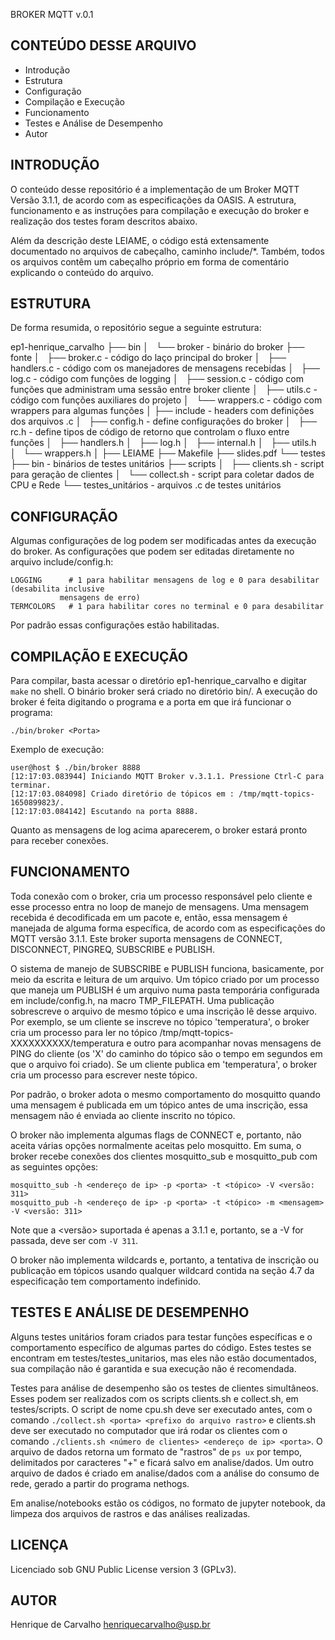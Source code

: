 BROKER MQTT v.0.1

CONTEÚDO DESSE ARQUIVO
----------------------

 * Introdução
 * Estrutura
 * Configuração
 * Compilação e Execução
 * Funcionamento
 * Testes e Análise de Desempenho
 * Autor


INTRODUÇÃO
----------

O conteúdo desse repositório é a implementação de um Broker MQTT Versão 3.1.1, de acordo com as
especificações da OASIS. A estrutura, funcionamento e as instruções para compilação e execução do
broker e realização dos testes foram descritos abaixo.

Além da descrição deste LEIAME, o código está extensamente documentado no arquivos de cabeçalho,
caminho include/*. Também, todos os arquivos contêm um cabeçalho próprio em forma de comentário
explicando o conteúdo do arquivo.


ESTRUTURA
---------

De forma resumida, o repositório segue a seguinte estrutura:

ep1-henrique_carvalho
├── bin
│   └── broker 			- binário do broker
├── fonte
│   ├── broker.c 		- código do laço principal do broker
│   ├── handlers.c 		- código com os manejadores de mensagens recebidas
│   ├── log.c 			- código com funções de logging
│   ├── session.c 		- código com funções que administram uma sessão entre broker cliente
│   ├── utils.c			- código com funções auxiliares do projeto
│   └── wrappers.c		- código com wrappers para algumas funções
│
├── include			- headers com definições dos arquivos .c
│   ├── config.h		- define configurações do broker
│   ├── rc.h			- define tipos de código de retorno que controlam o fluxo entre funções
│   ├── handlers.h
│   ├── log.h
│   ├── internal.h
│   ├── utils.h
│   └── wrappers.h
│
├── LEIAME
├── Makefile
├── slides.pdf
└── testes
    ├── bin			- binários de testes unitários
    ├── scripts
    │   ├── clients.sh		- script para geração de clientes
    │   └── collect.sh		- script para coletar dados de CPU e Rede
    └── testes_unitários	- arquivos .c de testes unitários


CONFIGURAÇÃO
------------

Algumas configurações de log podem ser modificadas antes da execução do broker. As configurações que
podem ser editadas diretamente no arquivo include/config.h:

	LOGGING      # 1 para habilitar mensagens de log e 0 para desabilitar (desabilita inclusive
		       mensagens de erro)
	TERMCOLORS   # 1 para habilitar cores no terminal e 0 para desabilitar

Por padrão essas configurações estão habilitadas.


COMPILAÇÃO E EXECUÇÃO
---------------------

Para compilar, basta acessar o diretório ep1-henrique_carvalho e digitar `make` no shell. O binário
broker será criado no diretório bin/. A execução do broker é feita digitando o programa e a porta em que
irá funcionar o programa:

	./bin/broker <Porta>

Exemplo de execução:

	user@host $ ./bin/broker 8888
	[12:17:03.083944] Iniciando MQTT Broker v.3.1.1. Pressione Ctrl-C para terminar.
	[12:17:03.084098] Criado diretório de tópicos em : /tmp/mqtt-topics-1650899823/.
	[12:17:03.084142] Escutando na porta 8888.

Quanto as mensagens de log acima aparecerem, o broker estará pronto para receber conexões.


FUNCIONAMENTO
-------------

Toda conexão com o broker, cria um processo responsável pelo cliente e esse processo entra no loop
de manejo de mensagens. Uma mensagem recebida é decodificada em um pacote e, então, essa mensagem é
manejada de alguma forma específica, de acordo com as especificações do MQTT versão 3.1.1. Este
broker suporta mensagens de CONNECT, DISCONNECT, PINGREQ, SUBSCRIBE e PUBLISH.

O sistema de manejo de SUBSCRIBE e PUBLISH funciona, basicamente, por meio da escrita e leitura de
um arquivo. Um tópico criado por um processo que maneja um PUBLISH é um arquivo numa pasta
temporária configurada em include/config.h, na macro TMP_FILEPATH. Uma publicação sobrescreve o
arquivo de mesmo tópico e uma inscrição lê desse arquivo. Por exemplo, se um cliente se inscreve
no tópico 'temperatura', o broker cria um processo para ler no tópico
/tmp/mqtt-topics-XXXXXXXXXX/temperatura e outro para acompanhar novas mensagens de PING do cliente
(os 'X' do caminho do tópico são o tempo em segundos em que o arquivo foi criado). Se um cliente
publica em 'temperatura', o broker cria um processo para escrever neste tópico.

Por padrão, o broker adota o mesmo comportamento do mosquitto quando uma mensagem é publicada em um
tópico antes de uma inscrição, essa mensagem não é enviada ao cliente inscrito no tópico.

O broker não implementa algumas flags de CONNECT e, portanto, não aceita várias opções normalmente
aceitas pelo mosquitto. Em suma, o broker recebe conexões dos clientes mosquitto_sub e mosquitto_pub
com as seguintes opções:

	mosquitto_sub -h <endereço de ip> -p <porta> -t <tópico> -V <versão: 311>
	mosquitto_pub -h <endereço de ip> -p <porta> -t <tópico> -m <mensagem> -V <versão: 311>

Note que a <versão> suportada é apenas a 3.1.1 e, portanto, se a -V for passada, deve ser com
`-V 311`.

O broker não implementa wildcards e, portanto, a tentativa de inscrição ou publicação em tópicos
usando qualquer wildcard contida na seção 4.7 da especificação tem comportamento indefinido.


TESTES E ANÁLISE DE DESEMPENHO
------------------------------

Alguns testes unitários foram criados para testar funções específicas e o comportamento específico
de algumas partes do código. Estes testes se encontram em testes/testes_unitarios, mas eles não estão
documentados, sua compilação não é garantida e sua execução não é recomendada.

Testes para análise de desempenho são os testes de clientes simultâneos. Esses podem ser realizados
com os scripts clients.sh e collect.sh, em testes/scripts. O script de nome cpu.sh deve ser executado
antes, com o comando `./collect.sh <porta> <prefixo do arquivo rastro>` e clients.sh deve ser executado
no computador que irá rodar os clientes com o comando
`./clients.sh <número de clientes> <endereço de ip> <porta>`. O arquivo de dados retorna um formato
de "rastros" de `ps ux` por tempo, delimitados por caracteres "+" e ficará salvo em analise/dados.
Um outro arquivo de dados é criado em analise/dados com a análise do consumo de rede, gerado a
partir do programa nethogs.

Em analise/notebooks estão os códigos, no formato de jupyter notebook, da limpeza dos arquivos de rastros
e das análises realizadas.


LICENÇA
-------

Licenciado sob GNU Public License version 3 (GPLv3).


AUTOR
-----

Henrique de Carvalho <henriquecarvalho@usp.br>
